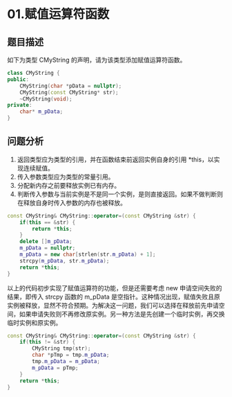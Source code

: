 # 01.赋值运算符函数

## 题目描述

如下为类型 CMyString 的声明，请为该类型添加赋值运算符函数。

```c++
class CMyString {
public:
    CMyString(char *pData = nullptr);
    CMyString(const CMyString* str);
    ~CMyString(void);
private:
    char* m_pData;
}
```

## 问题分析

1. 返回类型应为类型的引用，并在函数结束前返回实例自身的引用 \*this，以实现连续赋值。
2. 传入参数类型应为类型的常量引用。
3. 分配新内存之前要释放实例已有内存。
4. 判断传入参数与当前实例是不是同一个实例，是则直接返回。如果不做判断则在释放自身时传入参数的内存也被释放。

```c++
const CMyString& CMyString::operator=(const CMyString &str) {
    if(this == &str) {
        return *this;
    }
    delete []m_pData;
    m_pData = nullptr;
    m_pData = new char[strlen(str.m_pData) + 1];
    strcpy(m_pData, str.m_pData);
    return *this;
}
```

以上的代码初步实现了赋值运算符的功能，但是还需要考虑 new 申请空间失败的结果，即传入 strcpy 函数的 m_pData 是空指针。这种情况出现，赋值失败且原实例被释放，显然不符合预期。为解决这一问题，我们可以选择在释放前先申请空间，如果申请失败则不再修改原实例。另一种方法是先创建一个临时实例，再交换临时实例和原实例。

```c++
const CMyString& CMyString::operator=(const CMyString &str) {
    if(this != &str) {
        CMyString tmp(str);
        char *pTmp = tmp.m_pData;
        tmp.m_pData = m_pData;
        m_pData = pTmp;
    }
    return *this;
}
```
